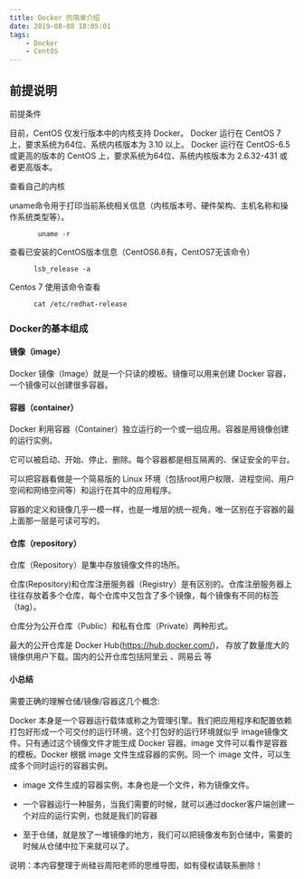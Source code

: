 ```yaml
---
title: Docker 的简单介绍
date: 2019-08-08 18:05:01
tags: 
    - Docker
    - CentOS
---
```




## 前提说明 ##

前提条件

   目前，CentOS 仅发行版本中的内核支持 Docker。
   Docker 运行在 CentOS 7 上，要求系统为64位、系统内核版本为 3.10 以上。
   Docker 运行在 CentOS-6.5 或更高的版本的 CentOS 上，要求系统为64位、系统内核版本为 2.6.32-431 或者更高版本。
 
<!--more-->

查看自己的内核

   uname命令用于打印当前系统相关信息（内核版本号、硬件架构、主机名称和操作系统类型等）。

           uname -r
    
查看已安装的CentOS版本信息（CentOS6.8有，CentOS7无该命令）

		  lsb_release -a

Centos 7 使用该命令查看

	      cat /etc/redhat-release

### Docker的基本组成 ###

#### 镜像（image） ####

   Docker 镜像（Image）就是一个只读的模板。镜像可以用来创建 Docker 容器，一个镜像可以创建很多容器。



#### 容器（container） ####

     
   Docker 利用容器（Container）独立运行的一个或一组应用。容器是用镜像创建的运行实例。
 
   它可以被启动、开始、停止、删除。每个容器都是相互隔离的、保证安全的平台。
 
   可以把容器看做是一个简易版的 Linux 环境（包括root用户权限、进程空间、用户空间和网络空间等）和运行在其中的应用程序。
 
   容器的定义和镜像几乎一模一样，也是一堆层的统一视角，唯一区别在于容器的最上面那一层是可读可写的。


#### 仓库（repository） ####

    
   仓库（Repository）是集中存放镜像文件的场所。

   仓库(Repository)和仓库注册服务器（Registry）是有区别的。仓库注册服务器上往往存放着多个仓库，每个仓库中又包含了多个镜像，每个镜像有不同的标签（tag）。
 
   仓库分为公开仓库（Public）和私有仓库（Private）两种形式。

   最大的公开仓库是 Docker Hub(https://hub.docker.com/)，
   存放了数量庞大的镜像供用户下载。国内的公开仓库包括阿里云 、网易云 等


#### 小总结 ####

需要正确的理解仓储/镜像/容器这几个概念:
 
  Docker 本身是一个容器运行载体或称之为管理引擎。我们把应用程序和配置依赖打包好形成一个可交付的运行环境，这个打包好的运行环境就似乎 image镜像文件。只有通过这个镜像文件才能生成 Docker 容器。image 文件可以看作是容器的模板。Docker 根据 image 文件生成容器的实例。同一个 image 文件，可以生成多个同时运行的容器实例。
 
*  image 文件生成的容器实例，本身也是一个文件，称为镜像文件。
 
*  一个容器运行一种服务，当我们需要的时候，就可以通过docker客户端创建一个对应的运行实例，也就是我们的容器
 
* 至于仓储，就是放了一堆镜像的地方，我们可以把镜像发布到仓储中，需要的时候从仓储中拉下来就可以了。
 


说明：本内容整理于尚硅谷周阳老师的思维导图，如有侵权请联系删除！

